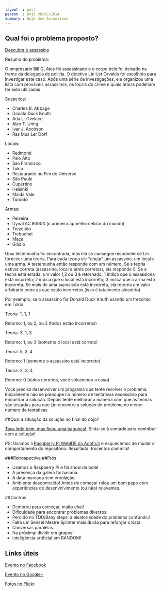```yaml
---
layout  : post
person  : Dojo 08/05/2014
summary : Dojo dos Assassinos
---
```


## Qual foi o problema proposto?

[Descubra o assassino](http://dojopuzzles.com/problemas/exibe/descubra-o-assassino/ "DojoPuzzles")

Resumo do problema: 

O empresário Bill G. Ates foi assassinado e o corpo dele foi deixado na frente da delegacia de polícia. O detetive Lin Ust Orvalds foi escolhido para investigar este caso. Após uma série de investigações, ele organizou uma lista com prováveis assassinos, os locais do crime e quais armas poderiam ter sido utilizadas.

Suspeitos:
 - Charles B. Abbage
 - Donald Duck Knuth
 - Ada L. Ovelace
 - Alan T. Uring
 - Ivar J. Acobson
 - Ras Mus Ler Dorf

Locais:
 - Redmond
 - Palo Alto
 - San Francisco
 - Tokio
 - Restaurante no Fim do Universo
 - São Paulo
 - Cupertino
 - Helsinki
 - Maida Vale
 - Toronto

Armas:
 - Peixeira
 - DynaTAC 8000X (o primeiro aparelho celular do mundo)
 - Trezoitão
 - Trebuchet
 - Maça
 - Gládio

Uma testemunha foi encontrada, mas ela só consegue responder se Lin fornecer uma teoria. Para cada teoria ele "chuta" um assassino, um local e uma arma. A testemunha então responde com um número. Se a teoria estiver correta (assassino, local e arma corretos), ela responde 0. Se a teoria está errada, um valor 1,2 ou 3 é retornado. 1 indica que o assassiona está incorreto; 2 indica que o local está incorreto; 3 indica que a arma está incorreta. Se mais de uma suposição está incorreta, ela retorna um valor arbitrário entre as que estão incorretos (isso é totalmente aleatório).

Por exemplo, se o assassino for Donald Duck Knuth usando um trezoitão em Tokio:

Teoria: 1, 1, 1

Retorno: 1, ou 2, ou 3 (todos estão incorretos) 

Teoria: 3, 1, 3

Retorno: 1, ou 3 (somente o local está correto)

Teoria: 5, 3, 4

Retorno: 1 (somente o assassino está incorreto)

Teoria: 2, 3, 4

Retorno: 0 (todos corretos, você solucionou o caso)

Você precisa desenvolver um programa que tente resolver o problema. Inicialmente não se preocupe no número de tentativas necessário para encontrar a solução. Depois tente melhorar a maneira com que as teorias são testadas para que Lin encontre a solução do problema no menor número de tentativas.

##Qual a situação da solução no final do dojo?

[Tava indo bem, mas ficou uma bagunça!](https://github.com/dojo-se/descubra-o-assasino). Sinta-se à vontade para contribuir com a solução!

PS: Usamos a [Raspberry Pi WebIDE da Adafruit](https://learn.adafruit.com/webide/overview) e esquecemos de mudar o comportamento do repositório. Resultado: trocentos commits!

###Retrospectiva
##Prós
 - Usamos o Raspberry Pi e foi show de bola!
 - A presença da galera foi bacana.
 - A data marcada sem enrolação.
 - Ambiente descontraído! Antes de começar rolou um bom papo com experiências de desenvolvimento (ou não) relevantes.

##Contras
 - Demorou para começar, muito chat!
 - Dificuldade para encontrar problemas diversos.
 - Perdido no TDD/Baby steps: a aleatoriedade do problema confundiu!
 - Falta um Sensei Mestre Splinter mais durão para reforçar o Kata.
 - Conversas paralelas.
 - Na próxima: dividir em grupos!
 - Inteligência artificial em RANDOM!

## Links úteis

[Evento no Facebook](https://www.facebook.com/events/696663497067465/)

[Evento no Google+](https://plus.google.com/u/0/b/117712497785310292400/events/cq16hdnstsblmtikqdverjf8je0?authkey=CLWdgpmut_aWZQ)

[Fotos no Flickr](http://www.flickr.com/photos/erickmendonca/sets/72157641953730615/)
